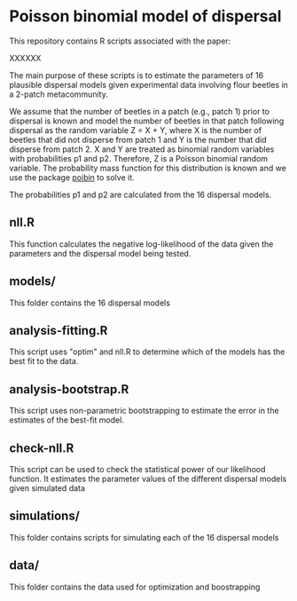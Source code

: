 # Poisson binomial model of dispersal

This repository contains R scripts associated with the paper:

XXXXXX

The main purpose of these scripts is to estimate the parameters of 16 plausible dispersal models given experimental data involving flour beetles in a 2-patch metacommunity.

We assume that the number of beetles in a patch (e.g., patch 1) prior to dispersal is known and model the number of beetles in that patch following dispersal as the random variable Z = X + Y, where X is the number of beetles that did not disperse from patch 1 and Y is the number that did disperse from patch 2. X and Y are treated as binomial random variables with probabilities p1 and p2. Therefore, Z is a Poisson binomial random variable. The probability mass function for this distribution is known and we use the package [poibin](https://cran.r-project.org/web/packages/poibin/index.html) to solve it.

The probabilities p1 and p2 are calculated from the 16 dispersal models.

## nll.R

This function calculates the negative log-likelihood of the data given the parameters and the dispersal model being tested.

## models/

This folder contains the 16 dispersal models

## analysis-fitting.R

This script uses "optim" and nll.R to determine which of the models has the best fit to the data.

## analysis-bootstrap.R

This script uses non-parametric bootstrapping to estimate the error in the estimates of the best-fit model.

## check-nll.R

This script can be used to check the statistical power of our likelihood function. It estimates the parameter values of the different dispersal models given simulated data

## simulations/

This folder contains scripts for simulating each of the 16 dispersal models

## data/

This folder contains the data used for optimization and boostrapping

